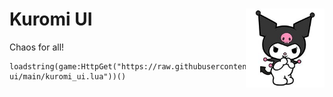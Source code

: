 # Kuromi UI <img src="https://github.com/NodeMixaholic/kuromi-ui/blob/main/chaotic-kuromi.jpeg?raw=true" width="25%" align="right"></img>
Chaos for all!

```
loadstring(game:HttpGet("https://raw.githubusercontent.com/NodeMixaholic/kuromi-ui/main/kuromi_ui.lua"))()
```
